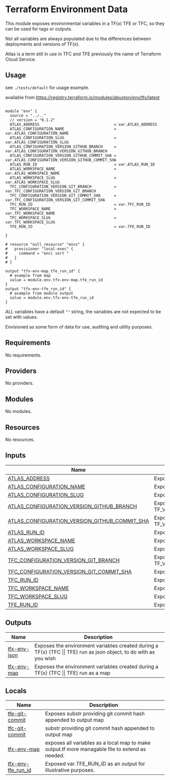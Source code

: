 # Terraform Environment Data

This module exposes environmental variables in a TF(x) TFE or TFC, so they can be used for tags or outputs.

Not all variables are always populated due to the differences between deployments and versions of TF(x).

Atlas is a term still in use in TFC and TFE previously the name of Terraform Cloud Service.

## Usage
see `./tests/default` for usage example.

available from <https://registry.terraform.io/modules/abuxton/env/tfx/latest>

``` HCL

module "env" {
  source = "../.."
  // version = "0.1.2"
  ATLAS_ADDRESS                                 = var.ATLAS_ADDRESS
  ATLAS_CONFIGURATION_NAME                      = var.ATLAS_CONFIGURATION_NAME
  ATLAS_CONFIGURATION_SLUG                      = var.ATLAS_CONFIGURATION_SLUG
  ATLAS_CONFIGURATION_VERSION_GITHUB_BRANCH     = var.ATLAS_CONFIGURATION_VERSION_GITHUB_BRANCH
  ATLAS_CONFIGURATION_VERSION_GITHUB_COMMIT_SHA = var.ATLAS_CONFIGURATION_VERSION_GITHUB_COMMIT_SHA
  ATLAS_RUN_ID                                  = var.ATLAS_RUN_ID
  ATLAS_WORKSPACE_NAME                          = var.ATLAS_WORKSPACE_NAME
  ATLAS_WORKSPACE_SLUG                          = var.ATLAS_WORKSPACE_SLUG
  TFC_CONFIGURATION_VERSION_GIT_BRANCH          = var.TFC_CONFIGURATION_VERSION_GIT_BRANCH
  TFC_CONFIGURATION_VERSION_GIT_COMMIT_SHA      = var.TFC_CONFIGURATION_VERSION_GIT_COMMIT_SHA
  TFC_RUN_ID                                    = var.TFC_RUN_ID
  TFC_WORKSPACE_NAME                            = var.TFC_WORKSPACE_NAME
  TFC_WORKSPACE_SLUG                            = var.TFC_WORKSPACE_SLUG
  TFE_RUN_ID                                    = var.TFE_RUN_ID

}

# resource "null_resource" "envs" {
#   provisioner "local-exec" {
#     command = "env| sort "
#   }
# }

output "tfx-env-map_tfe_run_id" {
  # example from map
  value = module.env.tfx-env-map.tfe_run_id
}
output "tfx-env-tfe_run_id" {
  # example from module output
  value = module.env.tfx-env-tfe_run_id
}

```

*ALL* variables have a default `""` string, the variables are not expected to be set with values.

Envisioned as some form of data for use, auditing and utility purposes.

<!-- BEGIN_TF_DOCS -->
## Requirements

No requirements.

## Providers

No providers.

## Modules

No modules.

## Resources

No resources.

## Inputs

| Name | Description | Type | Default | Required |
|------|-------------|------|---------|:--------:|
| <a name="input_ATLAS_ADDRESS"></a> [ATLAS\_ADDRESS](#input\_ATLAS\_ADDRESS) | Exposes TF\_VAR\_ATLAS\_ADDRESS=https://app.terraform.io | `string` | `""` | no |
| <a name="input_ATLAS_CONFIGURATION_NAME"></a> [ATLAS\_CONFIGURATION\_NAME](#input\_ATLAS\_CONFIGURATION\_NAME) | Exposes TF\_VAR\_ATLAS\_CONFIGURATION\_NAME=workspace | `string` | `""` | no |
| <a name="input_ATLAS_CONFIGURATION_SLUG"></a> [ATLAS\_CONFIGURATION\_SLUG](#input\_ATLAS\_CONFIGURATION\_SLUG) | Exposes TF\_VAR\_ATLAS\_CONFIGURATION\_SLUG=organization/workspace | `string` | `""` | no |
| <a name="input_ATLAS_CONFIGURATION_VERSION_GITHUB_BRANCH"></a> [ATLAS\_CONFIGURATION\_VERSION\_GITHUB\_BRANCH](#input\_ATLAS\_CONFIGURATION\_VERSION\_GITHUB\_BRANCH) | Exposes  TF\_VAR\_ATLAS\_CONFIGURATION\_VERSION\_GITHUB\_BRANCH=branchname | `string` | `""` | no |
| <a name="input_ATLAS_CONFIGURATION_VERSION_GITHUB_COMMIT_SHA"></a> [ATLAS\_CONFIGURATION\_VERSION\_GITHUB\_COMMIT\_SHA](#input\_ATLAS\_CONFIGURATION\_VERSION\_GITHUB\_COMMIT\_SHA) | Exposes TF\_VAR\_ATLAS\_CONFIGURATION\_VERSION\_GITHUB\_COMMIT\_SHA=sha | `string` | `""` | no |
| <a name="input_ATLAS_RUN_ID"></a> [ATLAS\_RUN\_ID](#input\_ATLAS\_RUN\_ID) | Exposes TF\_VAR\_ATLAS\_RUN\_ID=run-id | `string` | `""` | no |
| <a name="input_ATLAS_WORKSPACE_NAME"></a> [ATLAS\_WORKSPACE\_NAME](#input\_ATLAS\_WORKSPACE\_NAME) | Exposes  TF\_VAR\_ATLAS\_WORKSPACE\_NAME=workspace | `string` | `""` | no |
| <a name="input_ATLAS_WORKSPACE_SLUG"></a> [ATLAS\_WORKSPACE\_SLUG](#input\_ATLAS\_WORKSPACE\_SLUG) | Exposes   TF\_VAR\_ATLAS\_WORKSPACE\_SLUG=organization/workspace | `string` | `""` | no |
| <a name="input_TFC_CONFIGURATION_VERSION_GIT_BRANCH"></a> [TFC\_CONFIGURATION\_VERSION\_GIT\_BRANCH](#input\_TFC\_CONFIGURATION\_VERSION\_GIT\_BRANCH) | Exposes TF\_VAR\_TFC\_CONFIGURATION\_VERSION\_GIT\_BRANCH=branchname | `string` | `""` | no |
| <a name="input_TFC_CONFIGURATION_VERSION_GIT_COMMIT_SHA"></a> [TFC\_CONFIGURATION\_VERSION\_GIT\_COMMIT\_SHA](#input\_TFC\_CONFIGURATION\_VERSION\_GIT\_COMMIT\_SHA) | Exposes  TF\_VAR\_TFC\_CONFIGURATION\_VERSION\_GIT\_COMMIT\_SHA=sha | `string` | `""` | no |
| <a name="input_TFC_RUN_ID"></a> [TFC\_RUN\_ID](#input\_TFC\_RUN\_ID) | Exposes TF\_VAR\_TFC\_RUN\_ID=run-id | `string` | `""` | no |
| <a name="input_TFC_WORKSPACE_NAME"></a> [TFC\_WORKSPACE\_NAME](#input\_TFC\_WORKSPACE\_NAME) | Exposes TF\_VAR\_TFC\_WORKSPACE\_NAME =workspace | `string` | `""` | no |
| <a name="input_TFC_WORKSPACE_SLUG"></a> [TFC\_WORKSPACE\_SLUG](#input\_TFC\_WORKSPACE\_SLUG) | Exposes TF\_VAR\_TFC\_WORKSPACE\_SLUG = organization/workspace | `string` | `""` | no |
| <a name="input_TFE_RUN_ID"></a> [TFE\_RUN\_ID](#input\_TFE\_RUN\_ID) | Exposes TF\_VAR\_TFE\_RUN\_ID = run-id | `string` | `""` | no |

## Outputs

| Name | Description |
|------|-------------|
| <a name="output_tfx-env-json"></a> [tfx-env-json](#output\_tfx-env-json) | Exposes the environment variables created during a TF(x) (TFC \|\| TFE) run as json object, to do with as you wish |
| <a name="output_tfx-env-map"></a> [tfx-env-map](#output\_tfx-env-map) | Exposes the environment variables created during a TF(x) (TFC \|\| TFE) run as a map |
<!-- END_TF_DOCS -->

## Locals

| Name | Description |
|------|-------------|
| <a name="local_tfe-git-commit"></a> [tfe-git-commit](#local\_tfe-git-commit) | Exposes substr providing git commit hash appended to output map|
| <a name="output_tfc_git_commit"></a> [tfc-git-commit](#output\_tfc_git_commit) | substr providing git commit hash appended to output map|
| <a name="output_tfx-env-map"></a> [tfx-env-map](#output\_tfx-env-map)| exposes all variables as a local map to make output.tf more managable file to extend as needed.|
| <a name="output_tfx-env-tfe_run_id"></a> [tfx-env-tfe_run_id](#output\_tfx-env-tfe_run_id)| Exposed var.TFE_RUN_ID as an output for illustrative purposes.|
